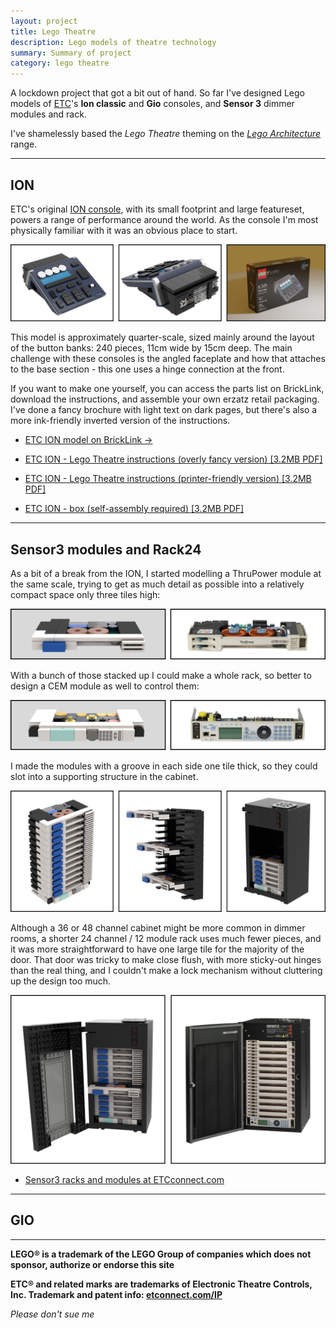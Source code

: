 ```yaml
---
layout: project
title: Lego Theatre
description: Lego models of theatre technology
summary: Summary of project
category: lego theatre
---
```


A lockdown project that got a bit out of hand. So far I've designed Lego models of <a href="https://www.etcconnect.com/" title="Electronic Theatre Controls">ETC</a>'s **Ion classic** and **Gio** consoles, and **Sensor 3** dimmer modules and rack.

I've shamelessly based the *Lego Theatre* theming on the *<a href="https://www.lego.com/en-gb/themes/architecture/story" title="Lego Architecture at Lego.com">Lego Architecture</a>* range.

---

## ION

ETC's original <a href="https://www.etcconnect.com/Products/Legacy/Console/Eos-Family/Ion/Features.aspx" title="ION classic console at ETCconnect.com">ION console</a>, with its small footprint and large featureset, powers a range of performance around the world. As the console I'm most physically familiar with it was an obvious place to start.

![Images of the Lego ION model and packaging](/resources/ion-images.jpg)

This model is approximately quarter-scale, sized mainly around the layout of the button banks: 240 pieces, 11cm wide by 15cm deep. The main challenge with these consoles is the angled faceplate and how that attaches to the base section - this one uses a hinge connection at the front.

If you want to make one yourself, you can access the parts list on BrickLink, download the instructions, and assemble your own erzatz retail packaging. I've done a fancy brochure with light text on dark pages, but there's also a more ink-friendly inverted version of the instructions.

* <a href="https://www.bricklink.com/v3/studio/edit.page?idModel=147578" title="ETC ION Lego model on BrickLink">ETC ION model on BrickLink -></a>

* [ETC ION - Lego Theatre instructions (overly fancy version) [3.2MB PDF]](/resources/LegoION-darkinstructions.pdf)

* [ETC ION - Lego Theatre instructions (printer-friendly version) [3.2MB PDF]](/resources/LegoION-lightinstructions.pdf)

* [ETC ION - box (self-assembly required) [3.2MB PDF]](/resources/LegoION-DIYbox.pdf)

---

## Sensor3 modules and Rack24

As a bit of a break from the ION, I started modelling a ThruPower module at the same scale, trying to get as much detail as possible into a relatively compact space only three tiles high:

![Images of the Lego Thrupower module model and ETC original](/resources/sensor3-thrupower-images.jpg)

With a bunch of those stacked up I could make a whole rack, so better to design a CEM module as well to control them:

![Images of the Lego CEM module model and ETC original](/resources/sensor3-cem-images.jpg)

I made the modules with a groove in each side one tile thick, so they could slot into a supporting structure in the cabinet.

![Images of the Lego module stack, mounting rails and cabinet](/resources/sensor3-modulemounts-images.jpg)

Although a 36 or 48 channel cabinet might be more common in dimmer rooms, a shorter 24 channel / 12 module rack uses much fewer pieces, and it was more straightforward to have one large tile for the majority of the door. That door was tricky to make close flush, with more sticky-out hinges than the real thing, and I couldn't make a lock mechanism without cluttering up the design too much.

![Images of the Lego Sensor3 racks model and ETC originals](/resources/sensor3-rack24-images.jpg)

* [Sensor3 racks and modules at ETCconnect.com](https://www.etcconnect.com/Products/Power-Controls/Racks-and-Panels/Sensor3/Installation.aspx)

---

## GIO

---

**LEGO® is a trademark of the LEGO Group of companies which does not sponsor, authorize or endorse this site**

**ETC® and related marks are trademarks of Electronic Theatre Controls, Inc.
Trademark and patent info: <a href="http://etcconnect.com/IP">etconnect.com/IP</a>**

*Please don't sue me*
